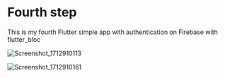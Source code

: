# Fourth step

This is my fourth Flutter simple app with authentication on Firebase with flutter_bloc


![Screenshot_1712910113](https://github.com/CustomAtlas/fourth-step/assets/165499054/1f8caa3d-6ed9-44e6-91c0-0d1d148571ce)

![Screenshot_1712910161](https://github.com/CustomAtlas/fourth-step/assets/165499054/8cbe6213-a164-4dc8-9a0a-d9f3d3e9b9e3)
